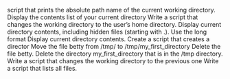  script that prints the absolute path name of the current working directory.
Display the contents list of your current directory
Write a script that changes the working directory to the user’s home directory.
Display current directory contents, including hidden files (starting with .). Use the long format
Display current directory contents.
Create a script that creates a director
Move the file betty from /tmp/ to /tmp/my_first_directory
Delete the file betty.
Delete the directory my_first_directory that is in the /tmp directory.
Write a script that changes the working directory to the previous one
Write a script that lists all files.
